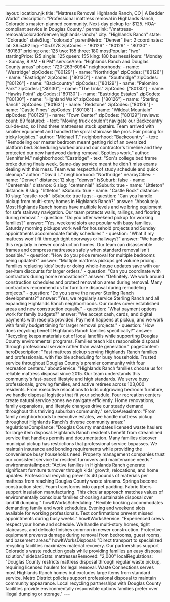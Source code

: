 ---
layout: location.njk
title: "Mattress Removal Highlands Ranch, CO | A Bedder World"
description: "Professional mattress removal in Highlands Ranch, Colorado's master-planned community. Next-day pickup for $125. HOA-compliant service in Douglas County."
permalink: "/mattress-removal/colorado/denver/highlands-ranch/"
city: "Highlands Ranch" state: "Colorado" stateSlug: "colorado" parentMetro: "Denver" tier: 2 coordinates: lat: 39.5492 lng: -105.0178 zipCodes: - "80126" - "80129" - "80130" - "80163" pricing: one: 125 two: 155 three: 180 mostPopular: "two" startingPrice: 125 single: 125 queen: 155 king: 180 businessHours: "Monday - Sunday, 8 AM - 6 PM" serviceArea: "Highlands Ranch and Douglas County areas" phone: "720-263-6094" neighborhoods: - name: "Westridge" zipCodes: ["80129"] - name: "Northridge" zipCodes: ["80126"] - name: "Eastridge" zipCodes: ["80130"] - name: "Southridge" zipCodes: ["80126"] - name: "Backcountry" zipCodes: ["80129"] - name: "Palomino Park" zipCodes: ["80130"] - name: "The Links" zipCodes: ["80130"] - name: "Hawks Point" zipCodes: ["80130"] - name: "Eastridge Estates" zipCodes: ["80130"] - name: "Highland Walk" zipCodes: ["80126"] - name: "Sterling Ranch" zipCodes: ["80163"] - name: "Redstone" zipCodes: ["80126"] - name: "Castle Pines" zipCodes: ["80108"] - name: "Wildcat Mountain" zipCodes: ["80129"] - name: "Town Center" zipCodes: ["80129"] reviews: count: 89 featured: - text: "Moving truck couldn't navigate our Backcountry cul-de-sac, so I had three mattresses stuck upstairs. Team arrived with smaller equipment and handled the spiral staircase like pros. Fair pricing for tricky logistics." author: "Michael T." neighborhood: "Backcountry" - text: "Remodeling our master bedroom meant getting rid of an oversized platform bed. Scheduling worked around our contractor's timeline and they protected our new hardwood during removal. Spotless work." author: "Jennifer M." neighborhood: "Eastridge" - text: "Son's college bed frame broke during finals week. Same-day service meant he didn't miss exams dealing with this mess. Team was respectful of study schedule and quick cleanup." author: "David L." neighborhood: "Northridge" nearbyCities: - name: "Denver" distance: 12 slug: "denver" isSuburb: false - name: "Centennial" distance: 6 slug: "centennial" isSuburb: true - name: "Littleton" distance: 8 slug: "littleton" isSuburb: true - name: "Castle Rock" distance: 10 slug: "castle-rock" isSuburb: true faqs: - question: "Can you handle pickup from multi-story homes in Highlands Ranch?" answer: "Absolutely. Most Highlands Ranch homes have multiple levels and we bring equipment for safe stairway navigation. Our team protects walls, railings, and flooring during removal." - question: "Do you offer weekend pickup for working families?" answer: "Yes, weekend slots are popular with busy families. Saturday morning pickups work well for household projects and Sunday appointments accommodate family schedules." - question: "What if my mattress won't fit through tight doorways or hallways?" answer: "We handle this regularly in newer construction homes. Our team can disassemble frames and compress mattresses safely when standard removal isn't possible." - question: "How do you price removal for multiple bedrooms being updated?" answer: "Multiple mattress pickups get volume pricing. Families replacing kids' beds or doing whole-house updates save with our per-item discounts for larger orders." - question: "Can you coordinate with contractors during home renovations?" answer: "Definitely. We work around construction schedules and protect renovation areas during removal. Many contractors recommend us for furniture disposal during remodeling projects." - question: "Do you serve the newer Sterling Ranch developments?" answer: "Yes, we regularly service Sterling Ranch and all expanding Highlands Ranch neighborhoods. Our routes cover established areas and new construction equally." - question: "What payment options work for family budgets?" answer: "We accept cash, cards, and digital payments with receipts provided. Payment happens at pickup, and we work with family budget timing for larger removal projects." - question: "How does recycling benefit Highlands Ranch families specifically?" answer: "Recycling keeps materials out of local landfills while supporting Douglas County environmental programs. Families teach kids responsible disposal through professional service rather than waste generation." pageContent: heroDescription: "Fast mattress pickup serving Highlands Ranch families and professionals. with flexible scheduling for busy households. Trusted service throughout Douglas County's premier community with four recreation centers." aboutService: "Highlands Ranch families choose us for reliable mattress disposal since 2015. Our team understands this community's fast-paced lifestyle and high standards. We serve busy professionals, growing families, and active retirees across 103,000 residents. From executive relocations to kids outgrowing bedroom furniture, we handle disposal logistics that fit your schedule. Four recreation centers create natural service zones we navigate efficiently. Home renovations, family expansions, and lifestyle changes drive our steady demand throughout this thriving suburban community." serviceAreasIntro: "From family neighborhoods to executive estates, we handle mattress pickup throughout Highlands Ranch's diverse community areas:" regulationsCompliance: "Douglas County mandates licensed waste haulers for large item disposal. Highlands Ranch residents benefit from streamlined service that handles permits and documentation. Many families discover municipal pickup has restrictions that professional service bypasses. We maintain insurance and bonding requirements while providing the convenience busy households need. Property management companies trust our consistent service for resident turnovers and maintenance needs." environmentalImpact: "Active families in Highlands Ranch generate significant furniture turnover through kids' growth, relocations, and home updates. Professional recycling prevents 40 pounds of materials per mattress from reaching Douglas County waste streams. Springs become construction steel. Foam transforms into carpet padding. Fabric fibers support insulation manufacturing. This circular approach matches values of environmentally conscious families choosing sustainable disposal over landfill dumping." howItWorksScheduling: "Flexible booking accommodates demanding family and work schedules. Evening and weekend slots available for working professionals. Text confirmations prevent missed appointments during busy weeks." howItWorksService: "Experienced crews respect your home and schedule. We handle multi-story homes, tight staircases, and delicate finishes common in newer construction. Protective equipment prevents damage during removal from bedrooms, guest rooms, and basement areas." howItWorksDisposal: "Direct transport to specialized recycling facilities maximizes material recovery. Our partnerships support Colorado's waste reduction goals while providing families an easy disposal solution." sidebarStats: mattressesRemoved: "2,000" localRegulations: "Douglas County restricts mattress disposal through regular waste pickup, requiring licensed haulers for legal removal. Waste Connections serves most Highlands Ranch homes but excludes large items from standard service. Metro District policies support professional disposal to maintain community appearance. Local recycling partnerships with Douglas County facilities provide environmentally responsible options families prefer over illegal dumping or storage." ---